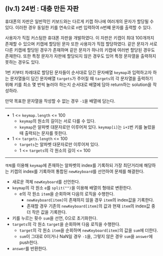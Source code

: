 ## (lv.1) 24번 : 대충 만든 자판

휴대폰의 자판은 일반적인 키보드와는 다르게 키캡 하나에 여러개의 문자가 할당될 수 있다. 이러한 경우 동일한 키를 연속으로 n번 입력하여 n번쨰 문자를 출력할 수 있다.

사용자가 직접 커스텀한 휴대폰 자판을 개발하였다. 이 자판은 키캡이 최대 100개까지 존재할 수 있으며 키캡에 할당된 문자 또한 사용자가 직접 할당하였다. 같은 문자가 서로 다른 키캡에 할당된 경우가 존재하며 같은 문자가 하나의 키캡에 여러번 할당된 경우도 존재한다. 또한 특정 문자가 자판에 할당되지 않은 경우도 있어 특정 문자열을 출력하지 못하는 경우도 있다.

1번 키부터 차례대로 할당된 문자들이 순서대로 담긴 문자배열 `keymap`과 입력하고자 하는 문자열들이 담긴 문자배열 `targets`가 주어질 때 `targets`의 각 문자열을 출력하기 위해 키를 최소 몇 번씩 눌러야 하는지 순서대로 배열에 담아 return하는 solution을 작성하라.

만약 목표한 문자열을 작성할 수 없는 경우 `-1`을 배열에 담는다.

---

- 1 <= `keymap.length` <= 100
  - `keymap`의 원소의 길이는 서로 다를 수 있다.
  - `keymap`은 알파벳 대문자로만 이루어져 있다.
    `keymap[i]`는 `i+1`번 키를 눌렀을 때 출력되는 문자를 뜻한다.
- 1 <= `targets.length` <= 100
  - `targets`는 알파벳 대문자로만 이루어져 있다.
  - 1 <= `targets`의 각 원소의 길이 <= 100

---

`객체`를 이용해 `keymap`에 존재하는 알파벳의 index를 기록하되 가장 최단거리에 해당하는 키캡의 index를 기록하여 통합된 `newKeyboard`를 선언하여 문제를 해결한다.

- 새로운 객체 `newKeyboard`를 선언한다.
- `keymap`의 각 원소 `e`를 `split("")`을 이용해 배열의 형태로 변환한다.
  - e의 각 원소 `item`을 순회하며 다음의 로직을 수행한다.
    - `newKeyboard[item]`이 존재하지 않을 경우 `item`의 index값을 기록한다.
    - 존재할 경우 기존의 `newKeyboard[item]`의 값과 현재 `item`의 index값 중 더 작은 값을 기록한다.
- 키를 누르는 횟수 `sum`을 선언, 0으로 초기화한다.
- `targets`의 각 원소 `target`을 순회하며 다음 로직을 수행한다.
  - `target`의 각 원소 `item`을 순회하며 `newKeyboard[item]`의 값을 `sum`에 더한다.
  - `sum`이 그대로 0이거나 NaN일 경우 `-1`을, 그렇지 않은 경우 `sum`을 `answer`에 push한다.
- `answer`를 반환한다.
